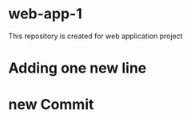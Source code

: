 # web-app-1
This repository is created for web application project
# Adding one new line
# new Commit
